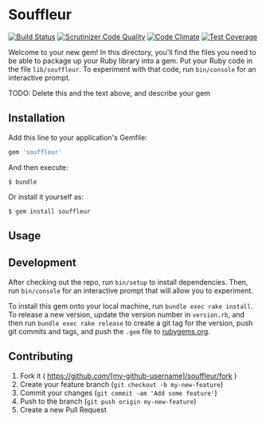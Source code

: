 # Souffleur

[![Build Status](https://scrutinizer-ci.com/g/sebastiaandegeus/souffleur/badges/build.png?b=master)](https://scrutinizer-ci.com/g/sebastiaandegeus/souffleur/build-status/master)
[![Scrutinizer Code Quality](https://scrutinizer-ci.com/g/sebastiaandegeus/souffleur/badges/quality-score.png?b=master)](https://scrutinizer-ci.com/g/sebastiaandegeus/souffleur/?branch=master)
[![Code Climate](https://codeclimate.com/github/sebastiaandegeus/souffleur/badges/gpa.svg)](https://codeclimate.com/github/sebastiaandegeus/souffleur)
[![Test Coverage](https://codeclimate.com/github/sebastiaandegeus/souffleur/badges/coverage.svg)](https://codeclimate.com/github/sebastiaandegeus/souffleur/coverage)

Welcome to your new gem! In this directory, you'll find the files you need to be able to package up your Ruby library into a gem. Put your Ruby code in the file `lib/souffleur`. To experiment with that code, run `bin/console` for an interactive prompt.

TODO: Delete this and the text above, and describe your gem

## Installation

Add this line to your application's Gemfile:

```ruby
gem 'souffleur'
```

And then execute:

    $ bundle

Or install it yourself as:

    $ gem install souffleur

## Usage


## Development

After checking out the repo, run `bin/setup` to install dependencies. Then, run `bin/console` for an interactive prompt that will allow you to experiment.

To install this gem onto your local machine, run `bundle exec rake install`. To release a new version, update the version number in `version.rb`, and then run `bundle exec rake release` to create a git tag for the version, push git commits and tags, and push the `.gem` file to [rubygems.org](https://rubygems.org).

## Contributing

1. Fork it ( https://github.com/[my-github-username]/souffleur/fork )
2. Create your feature branch (`git checkout -b my-new-feature`)
3. Commit your changes (`git commit -am 'Add some feature'`)
4. Push to the branch (`git push origin my-new-feature`)
5. Create a new Pull Request

